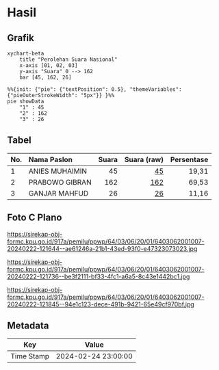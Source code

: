 # Hasil

## Grafik

```mermaid
xychart-beta
    title "Perolehan Suara Nasional"
    x-axis [01, 02, 03]
    y-axis "Suara" 0 --> 162
    bar [45, 162, 26]
```

```mermaid
%%{init: {"pie": {"textPosition": 0.5}, "themeVariables": {"pieOuterStrokeWidth": "5px"}} }%%
pie showData
    "1" : 45
    "2" : 162
    "3" : 26
```

## Tabel

| No. | Nama Paslon    | Suara | Suara (raw) | Persentase |
|:--- |:-------------- | -----:| -----------:| ----------:|
| 1   | ANIES MUHAIMIN | 45    | [45][p-1]   | 19,31      |
| 2   | PRABOWO GIBRAN | 162   | [162][p-2]  | 69,53      |
| 3   | GANJAR MAHFUD  | 26    | [26][p-3]   | 11,16      |


[p-1]: https://github.com/gigit-pemilu/pemilu-2024/blob/main/pilpres/hitung-suara/sub/64-kalimantan-timur/sub/03-berau/sub/06-gunung-tabur/sub/2001-tasuk/sub/007-tps/sub/paslon-1.txt
[p-2]: https://github.com/gigit-pemilu/pemilu-2024/blob/main/pilpres/hitung-suara/sub/64-kalimantan-timur/sub/03-berau/sub/06-gunung-tabur/sub/2001-tasuk/sub/007-tps/sub/paslon-2.txt
[p-3]: https://github.com/gigit-pemilu/pemilu-2024/blob/main/pilpres/hitung-suara/sub/64-kalimantan-timur/sub/03-berau/sub/06-gunung-tabur/sub/2001-tasuk/sub/007-tps/sub/paslon-3.txt

## Foto C Plano

https://sirekap-obj-formc.kpu.go.id/917a/pemilu/ppwp/64/03/06/20/01/6403062001007-20240222-121644--ae61246a-21b1-43ed-93f0-e47323073023.jpg

https://sirekap-obj-formc.kpu.go.id/917a/pemilu/ppwp/64/03/06/20/01/6403062001007-20240222-121736--be3f2111-bf33-4fc1-a6a5-8c43e1442bc1.jpg

https://sirekap-obj-formc.kpu.go.id/917a/pemilu/ppwp/64/03/06/20/01/6403062001007-20240222-121845--94e1c123-dece-491b-9421-65e49cf970bf.jpg


## Metadata

| Key        | Value               |
| ---------- | ------------------- |
| Time Stamp | 2024-02-24 23:00:00 |



